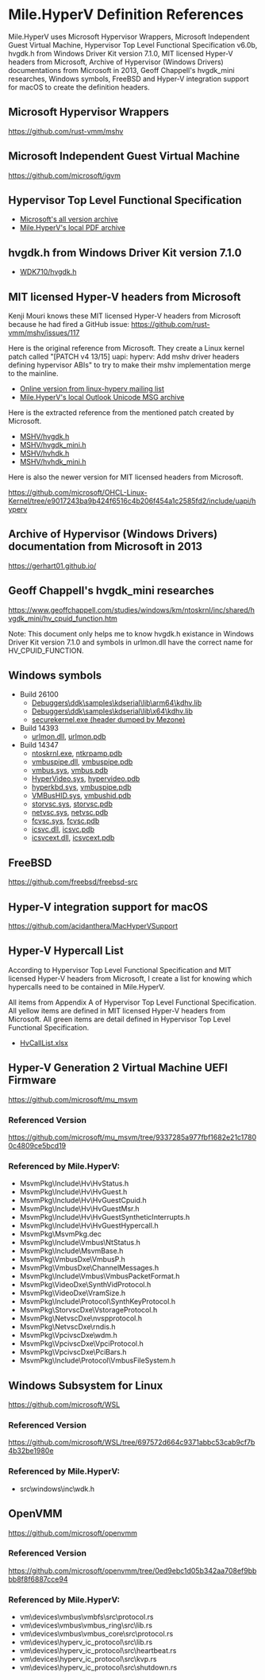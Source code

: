 ﻿# Mile.HyperV Definition References

Mile.HyperV uses Microsoft Hypervisor Wrappers, Microsoft Independent Guest
Virtual Machine, Hypervisor Top Level Functional Specification v6.0b, hvgdk.h
from Windows Driver Kit version 7.1.0, MIT licensed Hyper-V headers from
Microsoft, Archive of Hypervisor (Windows Drivers) documentations from Microsoft
in 2013, Geoff Chappell's hvgdk_mini researches, Windows symbols, FreeBSD and
Hyper-V integration support for macOS to create the definition headers.

## Microsoft Hypervisor Wrappers

https://github.com/rust-vmm/mshv

## Microsoft Independent Guest Virtual Machine

https://github.com/microsoft/igvm

## Hypervisor Top Level Functional Specification

- [Microsoft's all version archive]
- [Mile.HyperV's local PDF archive]

[Microsoft's all version archive]: https://github.com/MicrosoftDocs/Virtualization-Documentation/tree/live/tlfs
[Mile.HyperV's local PDF archive]: Hypervisor%20Top%20Level%20Functional%20Specification%20v6.0b.pdf

## hvgdk.h from Windows Driver Kit version 7.1.0

- [WDK710/hvgdk.h](WDK710/hvgdk.h)

## MIT licensed Hyper-V headers from Microsoft

Kenji Mouri knows these MIT licensed Hyper-V headers from Microsoft because he
had fired a GitHub issue: https://github.com/rust-vmm/mshv/issues/117

Here is the original reference from Microsoft. They create a Linux kernel patch
called "[PATCH v4 13/15] uapi: hyperv: Add mshv driver headers defining
hypervisor ABIs" to try to make their mshv implementation merge to the mainline.

- [Online version from linux-hyperv mailing list]
- [Mile.HyperV's local Outlook Unicode MSG archive]

[Online version from linux-hyperv mailing list]: https://lore.kernel.org/linux-hyperv/1696010501-24584-1-git-send-email-nunodasneves@linux.microsoft.com/T/#m265e35e841d29ec27c7e60887c1c7566585fc0ff
[Mile.HyperV's local Outlook Unicode MSG archive]: MSHV/patch-v4-1315-uapi-hyperv-add-mshv-driver-headers-defining-hypervisor-abis.msg

Here is the extracted reference from the mentioned patch created by Microsoft.

- [MSHV/hvgdk.h](MSHV/hvgdk.h)
- [MSHV/hvgdk_mini.h](MSHV/hvgdk_mini.h)
- [MSHV/hvhdk.h](MSHV/hvhdk.h)
- [MSHV/hvhdk_mini.h](MSHV/hvhdk_mini.h)

Here is also the newer version for MIT licensed headers from Microsoft.

https://github.com/microsoft/OHCL-Linux-Kernel/tree/e9017243ba9b424f6516c4b206f454a1c2585fd2/include/uapi/hyperv

## Archive of Hypervisor (Windows Drivers) documentation from Microsoft in 2013

https://gerhart01.github.io/

## Geoff Chappell's hvgdk_mini researches

https://www.geoffchappell.com/studies/windows/km/ntoskrnl/inc/shared/hvgdk_mini/hv_cpuid_function.htm

Note: This document only helps me to know hvgdk.h existance in Windows Driver
Kit version 7.1.0 and symbols in urlmon.dll have the correct name for
HV_CPUID_FUNCTION.

## Windows symbols

- Build 26100
  - [Debuggers\ddk\samples\kdserial\lib\arm64\kdhv.lib](Symbols/26100/arm64/kdhv.lib)
  - [Debuggers\ddk\samples\kdserial\lib\x64\kdhv.lib](Symbols/26100/x64/kdhv.lib)
  - [securekernel.exe (header dumped by Mezone)](Symbols/26100/arm64/securekernel.h)
- Build 14393
  - [urlmon.dll](Symbols/14393/urlmon.dll), [urlmon.pdb](Symbols/14393/urlmon.pdb)
- Build 14347
  - [ntoskrnl.exe](Symbols/14347/ntoskrnl.exe), [ntkrpamp.pdb](Symbols/14347/ntkrpamp.pdb)
  - [vmbuspipe.dll](Symbols/14347/vmbuspipe.dll), [vmbuspipe.pdb](Symbols/14347/vmbuspipe.pdb)
  - [vmbus.sys](Symbols/14347/vmbus.sys), [vmbus.pdb](Symbols/14347/vmbus.pdb)
  - [HyperVideo.sys](Symbols/14347/HyperVideo.sys), [hypervideo.pdb](Symbols/14347/hypervideo.pdb)
  - [hyperkbd.sys](Symbols/14347/hyperkbd.sys), [vmbuspipe.pdb](Symbols/14347/hyperkbd.pdb)
  - [VMBusHID.sys](Symbols/14347/VMBusHID.sys), [vmbushid.pdb](Symbols/14347/vmbushid.pdb)
  - [storvsc.sys](Symbols/14347/storvsc.sys), [storvsc.pdb](Symbols/14347/storvsc.pdb)
  - [netvsc.sys](Symbols/14347/netvsc.sys), [netvsc.pdb](Symbols/14347/netvsc.pdb)
  - [fcvsc.sys](Symbols/14347/fcvsc.sys), [fcvsc.pdb](Symbols/14347/fcvsc.pdb)
  - [icsvc.dll](Symbols/14347/icsvc.dll), [icsvc.pdb](Symbols/14347/icsvc.pdb)
  - [icsvcext.dll](Symbols/14347/icsvcext.dll), [icsvcext.pdb](Symbols/14347/icsvcext.pdb)

## FreeBSD

https://github.com/freebsd/freebsd-src

## Hyper-V integration support for macOS

https://github.com/acidanthera/MacHyperVSupport

## Hyper-V Hypercall List

According to Hypervisor Top Level Functional Specification and MIT licensed 
Hyper-V headers from Microsoft, I create a list for knowing which hypercalls
need to be contained in Mile.HyperV.

All items from Appendix A of Hypervisor Top Level Functional Specification. All
yellow items are defined in MIT licensed Hyper-V headers from Microsoft. All 
green items are detail defined in Hypervisor Top Level Functional Specification.

- [HvCallList.xlsx](HvCallList.xlsx)

## Hyper-V Generation 2 Virtual Machine UEFI Firmware

https://github.com/microsoft/mu_msvm

### Referenced Version

https://github.com/microsoft/mu_msvm/tree/9337285a977fbf1682e21c17800c4809ce5bcd19

### Referenced by Mile.HyperV:

- MsvmPkg\Include\Hv\HvStatus.h
- MsvmPkg\Include\Hv\HvGuest.h
- MsvmPkg\Include\Hv\HvGuestCpuid.h
- MsvmPkg\Include\Hv\HvGuestMsr.h
- MsvmPkg\Include\Hv\HvGuestSyntheticInterrupts.h
- MsvmPkg\Include\Hv\HvGuestHypercall.h
- MsvmPkg\MsvmPkg.dec
- MsvmPkg\Include\Vmbus\NtStatus.h
- MsvmPkg\Include\MsvmBase.h
- MsvmPkg\VmbusDxe\VmbusP.h
- MsvmPkg\VmbusDxe\ChannelMessages.h
- MsvmPkg\Include\Vmbus\VmbusPacketFormat.h
- MsvmPkg\VideoDxe\SynthVidProtocol.h
- MsvmPkg\VideoDxe\VramSize.h
- MsvmPkg\Include\Protocol\SynthKeyProtocol.h
- MsvmPkg\StorvscDxe\VstorageProtocol.h
- MsvmPkg\NetvscDxe\nvspprotocol.h
- MsvmPkg\NetvscDxe\rndis.h
- MsvmPkg\VpcivscDxe\wdm.h
- MsvmPkg\VpcivscDxe\VpciProtocol.h
- MsvmPkg\VpcivscDxe\PciBars.h
- MsvmPkg\Include\Protocol\VmbusFileSystem.h

## Windows Subsystem for Linux

https://github.com/microsoft/WSL

### Referenced Version

https://github.com/microsoft/WSL/tree/697572d664c9371abbc53cab9cf7b4b32be1980e

### Referenced by Mile.HyperV:

- src\windows\inc\wdk.h

## OpenVMM

https://github.com/microsoft/openvmm

### Referenced Version

https://github.com/microsoft/openvmm/tree/0ed9ebc1d05b342aa708ef9bbbb8f8f6887cce94

### Referenced by Mile.HyperV:

- vm\devices\vmbus\vmbfs\src\protocol.rs
- vm\devices\vmbus\vmbus_ring\src\lib.rs
- vm\devices\vmbus\vmbus_core\src\protocol.rs
- vm\devices\hyperv_ic_protocol\src\lib.rs
- vm\devices\hyperv_ic_protocol\src\heartbeat.rs
- vm\devices\hyperv_ic_protocol\src\kvp.rs
- vm\devices\hyperv_ic_protocol\src\shutdown.rs
